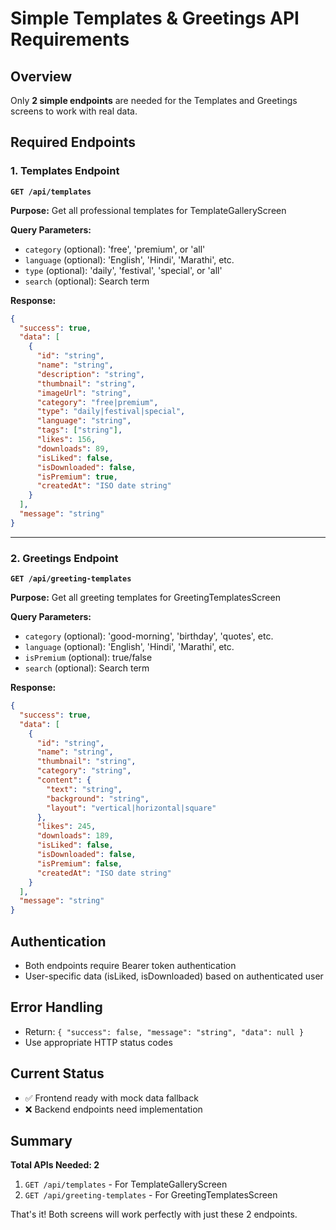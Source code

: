 # Simple Templates & Greetings API Requirements

## Overview
Only **2 simple endpoints** are needed for the Templates and Greetings screens to work with real data.

## Required Endpoints

### 1. Templates Endpoint
**`GET /api/templates`**

**Purpose:** Get all professional templates for TemplateGalleryScreen

**Query Parameters:**
- `category` (optional): 'free', 'premium', or 'all'
- `language` (optional): 'English', 'Hindi', 'Marathi', etc.
- `type` (optional): 'daily', 'festival', 'special', or 'all'
- `search` (optional): Search term

**Response:**
```json
{
  "success": true,
  "data": [
    {
      "id": "string",
      "name": "string",
      "description": "string",
      "thumbnail": "string",
      "imageUrl": "string",
      "category": "free|premium",
      "type": "daily|festival|special",
      "language": "string",
      "tags": ["string"],
      "likes": 156,
      "downloads": 89,
      "isLiked": false,
      "isDownloaded": false,
      "isPremium": true,
      "createdAt": "ISO date string"
    }
  ],
  "message": "string"
}
```

---

### 2. Greetings Endpoint
**`GET /api/greeting-templates`**

**Purpose:** Get all greeting templates for GreetingTemplatesScreen

**Query Parameters:**
- `category` (optional): 'good-morning', 'birthday', 'quotes', etc.
- `language` (optional): 'English', 'Hindi', 'Marathi', etc.
- `isPremium` (optional): true/false
- `search` (optional): Search term

**Response:**
```json
{
  "success": true,
  "data": [
    {
      "id": "string",
      "name": "string",
      "thumbnail": "string",
      "category": "string",
      "content": {
        "text": "string",
        "background": "string",
        "layout": "vertical|horizontal|square"
      },
      "likes": 245,
      "downloads": 189,
      "isLiked": false,
      "isDownloaded": false,
      "isPremium": false,
      "createdAt": "ISO date string"
    }
  ],
  "message": "string"
}
```

## Authentication
- Both endpoints require Bearer token authentication
- User-specific data (isLiked, isDownloaded) based on authenticated user

## Error Handling
- Return: `{ "success": false, "message": "string", "data": null }`
- Use appropriate HTTP status codes

## Current Status
- ✅ Frontend ready with mock data fallback
- ❌ Backend endpoints need implementation

## Summary
**Total APIs Needed: 2**
1. `GET /api/templates` - For TemplateGalleryScreen
2. `GET /api/greeting-templates` - For GreetingTemplatesScreen

That's it! Both screens will work perfectly with just these 2 endpoints.
